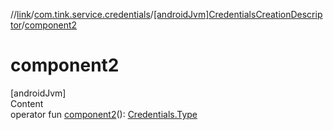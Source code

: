 //[link](../../index.md)/[com.tink.service.credentials](../index.md)/[[androidJvm]CredentialsCreationDescriptor](index.md)/[component2](component2.md)



# component2  
[androidJvm]  
Content  
operator fun [component2](component2.md)(): [Credentials.Type](../../com.tink.model.credentials/[android-jvm]-credentials/-type/index.md)  



